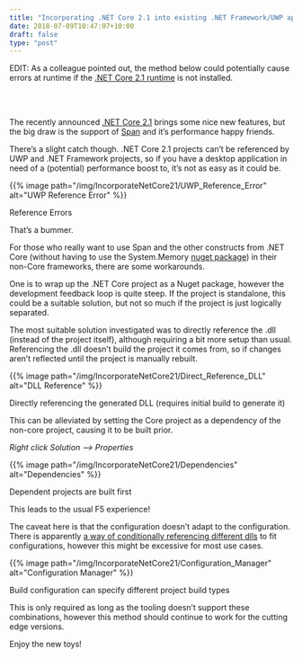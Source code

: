 ```yaml
---
title: "Incorporating .NET Core 2.1 into existing .NET Framework/UWP applications"
date: 2018-07-09T10:47:07+10:00
draft: false
type: "post"
---
```


EDIT: As a colleague pointed out, the method below could potentially cause errors at runtime if the [.NET Core 2.1 runtime](https://www.microsoft.com/net/download/dotnet-core/runtime-2.1.0) is not installed.  


<br></br>  
 

The recently announced [.NET Core 2.1](https://blogs.msdn.microsoft.com/dotnet/2018/05/30/announcing-net-core-2-1/) brings some nice new features, but the big draw is the support of [Span<T>](https://docs.microsoft.com/en-us/dotnet/api/system.span-1?view=netcore-2.1) and it’s performance happy friends.

There’s a slight catch though. .NET Core 2.1 projects can’t be referenced by UWP and .NET Framework projects, so if you have a desktop application in need of a (potential) performance boost to, it’s not as easy as it could be.

{{% image path="/img/IncorporateNetCore21/UWP_Reference_Error" alt="UWP Reference Error" %}}
<p class="subtitle">Reference Errors</p>

That’s a bummer.

For those who really want to use Span<T> and the other constructs from .NET Core (without having to use the System.Memory [nuget package](https://www.nuget.org/packages/System.Memory/)) in their non-Core frameworks, there are some workarounds.

One is to wrap up the .NET Core project as a Nuget package, however the development feedback loop is quite steep. If the project is standalone, this could be a suitable solution, but not so much if the project is just logically separated.

The most suitable solution investigated was to directly reference the .dll (instead of the project itself), although requiring a bit more setup than usual. Referencing the .dll doesn’t build the project it comes from, so if changes aren’t reflected until the project is manually rebuilt.

{{% image path="/img/IncorporateNetCore21/Direct_Reference_DLL" alt="DLL Reference" %}}
<p class="subtitle">Directly referencing the generated DLL (requires initial build to generate it)</p>  

This can be alleviated by setting the Core project as a dependency of the non-core project, causing it to be built prior.

_Right click Solution –> Properties_

{{% image path="/img/IncorporateNetCore21/Dependencies" alt="Dependencies" %}}
<p class="subtitle">Dependent projects are built first</p>
This leads to the usual F5 experience!

The caveat here is that the configuration doesn’t adapt to the configuration. There is apparently [a way of conditionally referencing different dlls](https://stackoverflow.com/questions/1786917/is-there-a-way-to-specify-assembly-references-based-on-build-configuration-in-vis/1787075#1787075) to fit configurations, however this might be excessive for most use cases.

 

{{% image path="/img/IncorporateNetCore21/Configuration_Manager" alt="Configuration Manager" %}}
<p class="subtitle">Build configuration can specify different project build types</p>
 

This is only required as long as the tooling doesn’t support these combinations, however this method should continue to work for the cutting edge versions.

Enjoy the new toys!